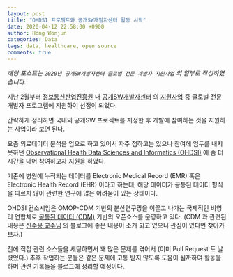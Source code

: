 ```yaml
---
layout: post
title: "OHDSI 프로젝트와 공개SW개발자센터 활동 시작"
date: 2020-04-12 22:58:00 +0900
author: Hong Wonjun
categories: Data
tags: data, healthcare, open source
comments: true
---
```


*해당 포스트는 `2020년 공개SW개발자센터 글로벌 전문 개발자 지원사업` 의 일부로 작성하였습니다.*

지난 2월부터 [정보통신산업진흥원](https://www.nipa.kr) 내 [공개SW개발자센터](https://www.oss.kr/) 의 [지원사업](https://www.oss.kr/notice/show/6393687b-87fd-4a2c-b2c1-2ff40a21fc8a?page=1) 중  글로벌 전문 개발자 프로그램에 지원하여 선정이 되었다.

간략하게 정리하면 국내외 공개SW 프로젝트를 지정한 후 개발에 참여하는 것을 지원하는 사업이라 보면 된다.

요즘 의료데이터 분석을 업으로 하고 있어서 자주 접하고는 있으나 참여에 엄두를 내지 못하던 [Observational Health Data Sciences and Informatics (OHDSI)](https://github.com/ohdsi) 에 좀 더 시간을 내어 참여하고자 지원을 하였다.

기존에 병원에 누적되는 데이터를 Electronic Medical Record (EMR) 혹은 Electronic Health Record (EHR) 이라고 하는데, 해당 데이터가 공통된 데이터 형식을 따르지 않아 관련한 연구에 많은 어려움이 있는 상태이다.

OHDSI 컨소시엄은 OMOP-CDM 기반의 분산연구망을 이끌고 나가는 국제적인 비영리 연합체로 [공통된 데이터 (CDM)](https://github.com/OHDSI/CommonDataModel) 기반의 오픈소스를 운영하고 있다.
(CDM 과 관련된 내용은 [신수용 교수님](https://sooyongshin.wordpress.com/) 의 블로그에 좋은 내용이 소개 되고 있으니 관심이 있다면 찾아가보자.)

전에 직접 관련 소스들을 세팅하면서 꽤 많은 문제를 겪어서 (이미 Pull Request 도 날렸었다.) 추후 작업하는 분들은 같은 문제에 고통 받지 않도록 도움이 될까하여 활동을 하며 관련 기록들을 블로그에 정리할 예정이다.

